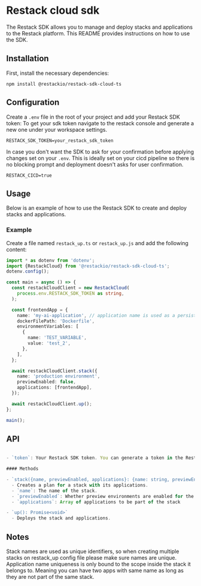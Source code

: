 # Restack cloud sdk

The Restack SDK allows you to manage and deploy stacks and applications to the Restack platform. This README provides instructions on how to use the SDK.

## Installation

First, install the necessary dependencies:

```node
npm install @restackio/restack-sdk-cloud-ts
```

## Configuration

Create a `.env` file in the root of your project and add your Restack SDK token:
To get your sdk token navigate to the restack console and generate a new one under your workspace settings.

```env
RESTACK_SDK_TOKEN=your_restack_sdk_token
```

In case you don't want the SDK to ask for your confirmation before applying changes set on your `.env`. This is ideally set on your cicd pipeline so there is no blocking prompt and deployment doesn't asks for user confirmation.

```env
RESTACK_CICD=true
```

## Usage

Below is an example of how to use the Restack SDK to create and deploy stacks and applications.

### Example

Create a file named `restack_up.ts` or `restack_up.js` and add the following content:

```typescript
import * as dotenv from 'dotenv';
import {RestackCloud} from '@restackio/restack-sdk-cloud-ts';
dotenv.config();

const main = async () => {
  const restackCloudClient = new RestackCloud(
    process.env.RESTACK_SDK_TOKEN as string,
  );

  const frontendApp = {
    name: 'my-ai-application', // application name is used as a persistent identifier. Changing your application name will result in creating a new application on the restack console. The uniqueness is at the stack level. An application can share name as long as they are not in the same stack.
    dockerFilePath: 'Dockerfile',
    environmentVariables: [
      {
        name: 'TEST_VARIABLE',
        value: 'test_2',
      },
    ],
  };

  await restackCloudClient.stack({
    name: 'production environment',
    previewEnabled: false,
    applications: [frontendApp],
  });

  await restackCloudClient.up();
};

main();
```

## API

```typescript

- `token`: Your Restack SDK token. You can generate a token in the Restack console under your workspace settings.

#### Methods

- `stack({name, previewEnabled, applications}: {name: string, previewEnabled: boolean, applications: Array<{name: string, dockerFilePath: string, environmentVariables: Array<Record<string,any>>}>}): Promise<string>`
  - Creates a plan for a stack with its applications.
  - `name`: The name of the stack.
  - `previewEnabled`: Whether preview environments are enabled for the stack.
  - `applications`: Array of applications to be part of the stack

- `up(): Promise<void>`
  - Deploys the stack and applications.
```

## Notes

Stack names are used as unique identifiers, so when creating multiple stacks on restack_up config file please make sure names are unique. Application name uniqueness is only bound to the scope inside the stack it belongs to. Meaning you can have two apps with same name as long as they are not part of the same stack.

